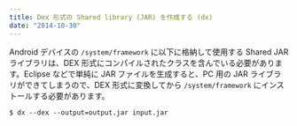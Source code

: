 ```yaml
---
title: Dex 形式の Shared library (JAR) を作成する (dx)
date: "2014-10-30"
---
```


Android デバイスの `/system/framework` に以下に格納して使用する Shared JAR ライブラリは、DEX 形式にコンパイルされたクラスを含んでいる必要があります。Eclipse などで単純に JAR ファイルを生成すると、PC 用の JAR ライブラリができてしまうので、DEX 形式に変換してから `/system/framework` にインストールする必要があります。

```
$ dx --dex --output=output.jar input.jar
```


